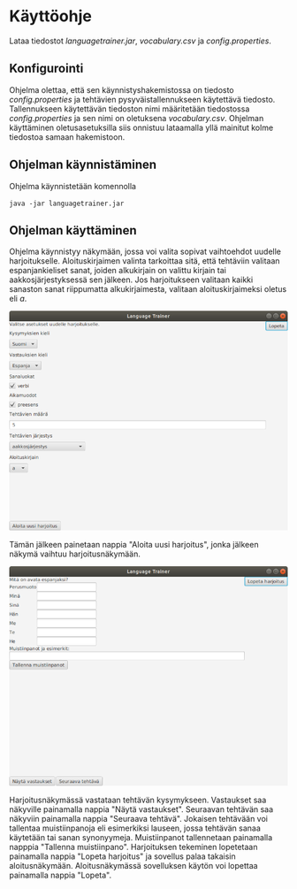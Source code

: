 # Käyttöohje

Lataa tiedostot *languagetrainer.jar*, *vocabulary.csv* ja *config.properties*.

## Konfigurointi

Ohjelma olettaa, että sen käynnistyshakemistossa on tiedosto *config.properties* ja tehtävien pysyväistallennukseen käytettävä tiedosto. Tallennukseen käytettävän tiedoston nimi määritetään tiedostossa *config.properties* ja sen nimi on oletuksena *vocabulary.csv*. Ohjelman käyttäminen oletusasetuksilla siis onnistuu lataamalla yllä mainitut kolme tiedostoa samaan hakemistoon.

## Ohjelman käynnistäminen

Ohjelma käynnistetään komennolla

```
java -jar languagetrainer.jar
```

## Ohjelman käyttäminen

Ohjelma käynnistyy näkymään, jossa voi valita sopivat vaihtoehdot uudelle harjoitukselle. Aloituskirjaimen valinta tarkoittaa sitä, että tehtäviin valitaan espanjankieliset sanat, joiden alkukirjain on valittu kirjain tai aakkosjärjestyksessä sen jälkeen. Jos harjoitukseen valitaan kaikki sanaston sanat riippumatta alkukirjaimesta, valitaan aloituskirjaimeksi oletus eli *a*.

![Aloitusnäkymä](kayttoliittyma1.png)

Tämän jälkeen painetaan nappia "Aloita uusi harjoitus", jonka jälkeen näkymä vaihtuu harjoitusnäkymään.

![Harjoitusnäkymä](kayttoliittyma2.png)

Harjoitusnäkymässä vastataan tehtävän kysymykseen. Vastaukset saa näkyville painamalla nappia "Näytä vastaukset". Seuraavan tehtävän saa näkyviin painamalla nappia "Seuraava tehtävä". Jokaisen tehtävään voi tallentaa muistiinpanoja eli esimerkiksi lauseen, jossa tehtävän sanaa käytetään tai sanan synonyymeja. Muistiinpanot tallennetaan painamalla napppia "Tallenna muistiinpano". Harjoituksen tekeminen lopetetaan painamalla nappia "Lopeta harjoitus" ja sovellus palaa takaisin aloitusnäkymään. Aloitusnäkymässä sovelluksen käytön voi lopettaa painamalla nappia "Lopeta".
